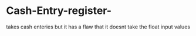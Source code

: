# Cash-Entry-register-
takes cash enteries but it has a flaw that it doesnt take the float input values
